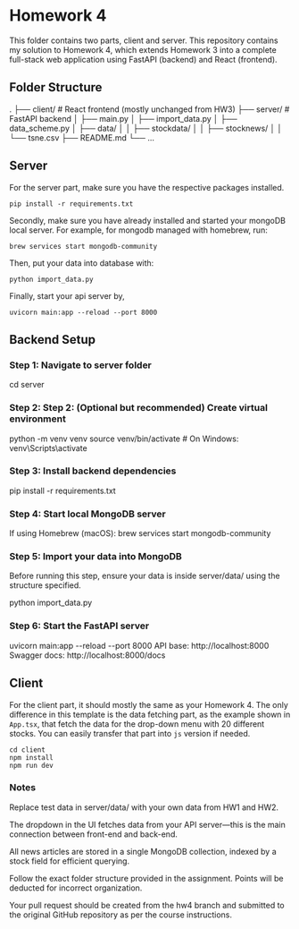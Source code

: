 # Homework 4

This folder contains two parts, client and server. This repository contains my solution to Homework 4, which extends Homework 3 into a complete full-stack web application using FastAPI (backend) and React (frontend).

## Folder Structure
.
├── client/             # React frontend (mostly unchanged from HW3)
├── server/             # FastAPI backend
│   ├── main.py
│   ├── import_data.py
│   ├── data_scheme.py
│   ├── data/
│   │   ├── stockdata/
│   │   ├── stocknews/
│   │   └── tsne.csv
├── README.md
└── ...

## Server

For the server part, make sure you have the respective packages installed.

```
pip install -r requirements.txt
```

Secondly, make sure you have already installed and started your mongoDB local server.
For example, for mongodb managed with homebrew, run:

```
brew services start mongodb-community
```

Then, put your data into database with:

```
python import_data.py
```

Finally, start your api server by,

```
uvicorn main:app --reload --port 8000
```

## Backend Setup

### Step 1: Navigate to server folder
cd server

### Step 2: Step 2: (Optional but recommended) Create virtual environment
python -m venv venv
source venv/bin/activate        # On Windows: venv\Scripts\activate

### Step 3: Install backend dependencies
pip install -r requirements.txt

### Step 4: Start local MongoDB server
If using Homebrew (macOS): brew services start mongodb-community

### Step 5: Import your data into MongoDB
Before running this step, ensure your data is inside server/data/ using the structure specified.

python import_data.py

### Step 6: Start the FastAPI server
uvicorn main:app --reload --port 8000
API base: http://localhost:8000
Swagger docs: http://localhost:8000/docs


## Client

For the client part, it should mostly the same as your Homework 4. The only difference in this template is the data fetching part, as the example shown in `App.tsx`, that fetch the data for the drop-down menu with 20 different stocks. You can easily transfer that part into `js` version if needed.

```
cd client
npm install
npm run dev
```

### Notes
Replace test data in server/data/ with your own data from HW1 and HW2.

The dropdown in the UI fetches data from your API server—this is the main connection between front-end and back-end.

All news articles are stored in a single MongoDB collection, indexed by a stock field for efficient querying.

Follow the exact folder structure provided in the assignment. Points will be deducted for incorrect organization.

Your pull request should be created from the hw4 branch and submitted to the original GitHub repository as per the course instructions.
